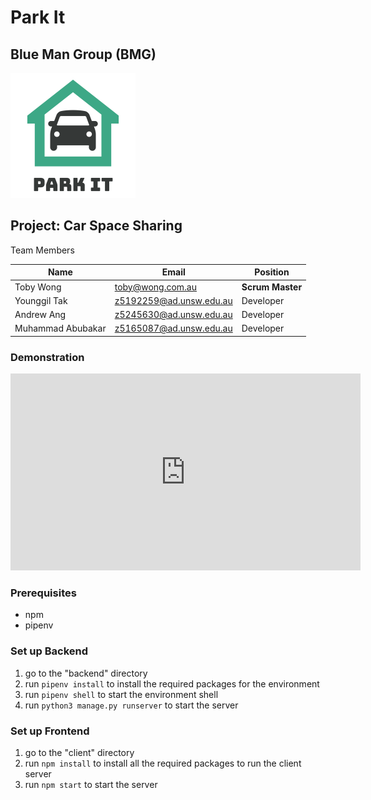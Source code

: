 # Park It
## Blue Man Group (BMG) 

<img src="assets/Park%20it%20Logo.png">

## Project: Car Space Sharing
Team Members

<style>
.tablelines table, .tablelines td, .tablelines th {
        border: 1px solid black;
        }
</style>

| Name              | Email                   | Position         |
|-------------------|-------------------------|------------------|
| Toby Wong       | toby@wong.com.au | **Scrum Master** |
| Younggil Tak      | z5192259@ad.unsw.edu.au | Developer        |
| Andrew Ang        | z5245630@ad.unsw.edu.au | Developer        |
| Muhammad Abubakar | z5165087@ad.unsw.edu.au | Developer        |

### Demonstration
<iframe width="560" height="315" src="https://www.youtube.com/embed/watch?v=8FE7lRnpox8" frameborder="0" allow="autoplay; encrypted-media" allowfullscreen></iframe>


### Prerequisites
- npm
- pipenv

### Set up Backend
1. go to the "backend" directory
3. run `pipenv install` to install the required packages for the environment
4. run `pipenv shell` to start the environment shell
5. run `python3 manage.py runserver` to start the server

### Set up Frontend
1. go to the "client" directory
2. run `npm install` to install all the required packages to run the client server
3. run `npm start` to start the server  
